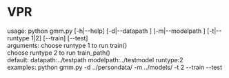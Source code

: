 # VPR

usage: python gmm.py [-h|--help] [-d|--datapath <datapath>] [-m|--modelpath <modelpath>] [-t|--runtype 1|2] [--train] [--test]<br>
arguments: choose runtype 1 to run train()<br>
           choose runtype 2 to run train_path()<br>
default: datapath:../testpath modelpath:../testmodel runtype:2<br>
examples: python gmm.py -d ../persondata/ -m ../models/ -t 2 --train --test<br>